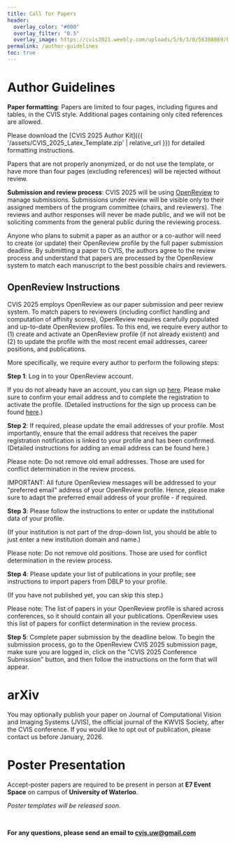 ```yaml
---
title: Call for Papers
header:
  overlay_color: "#000"
  overlay_filter: "0.5"
  overlay_image: https://cvis2021.weebly.com/uploads/5/6/3/0/56308869/background-images/236520036.jpg
permalink: /author-guidelines
toc: true
---
```


# Author Guidelines

**Paper formatting**: Papers are limited to four pages, including figures and tables, in the CVIS style. Additional pages containing only cited references are allowed. 

Please download the [CVIS 2025 Author Kit]({{ '/assets/CVIS_2025_Latex_Template.zip' | relative_url }}) for detailed formatting instructions.

Papers that are not properly anonymized, or do not use the template, or have more than four pages (excluding references) will be rejected without review.

**Submission and review process**: CVIS 2025 will be using [OpenReview](https://openreview.net/group?id=CVIS/2025/Conference) to manage submissions. Submissions under review will be visible only to their assigned members of the program committee (chairs, and reviewers). The reviews and author responses will never be made public, and we will not be soliciting comments from the general public during the reviewing process. 

Anyone who plans to submit a paper as an author or a co-author will need to create (or update) their OpenReview profile by the full paper submission deadline. By submitting a paper to CVIS, the authors agree to the review process and understand that papers are processed by the OpenReview system to match each manuscript to the best possible chairs and reviewers.

## OpenReview Instructions
CVIS 2025 employs OpenReview as our paper submission and peer review system. To match papers to reviewers (including conflict handling and computation of affinity scores), OpenReview requires carefully populated and up-to-date OpenReview profiles. To this end, we require every author to (1) create and activate an OpenReview profile (if not already existent) and (2) to update the profile with the most recent email addresses, career positions, and publications.

More specifically, we require every author to perform the following steps:

**Step 1**:
Log in to your OpenReview account.

If you do not already have an account, you can sign up [here](https://openreview.net/signup). Please make sure to confirm your email address and to complete the registration to activate the profile. (Detailed instructions for the sign up process can be found [here](https://docs.openreview.net/getting-started/creating-an-openreview-profile/signing-up-for-openreview).)

**Step 2**:
If required, please update the email addresses of your profile. Most importantly, ensure that the email address that receives the paper registration notification is linked to your profile and has been confirmed. (Detailed instructions for adding an email address can be found here.)

Please note: Do not remove old email addresses. Those are used for conflict determination in the review process.

IMPORTANT: All future OpenReview messages will be addressed to your "preferred email" address of your OpenReview profile. Hence, please make sure to adapt the preferred email address of your profile - if required.

**Step 3**:
Please follow the instructions to enter or update the institutional data of your profile.

(If your institution is not part of the drop-down list, you should be able to just enter a new institution domain and name.)

Please note: Do not remove old positions. Those are used for conflict determination in the review process.

**Step 4**:
Please update your list of publications in your profile; see instructions to import papers from DBLP to your profile.

(If you have not published yet, you can skip this step.)   

Please note: The list of papers in your OpenReview profile is shared across conferences, so it should contain all your publications. OpenReview uses this list of papers for conflict determination in the review process.

**Step 5**:
Complete paper submission by the deadline below. To begin the submission process, go to the OpenReview CVIS 2025 submission page, make sure you are logged in, click on the "CVIS 2025 Conference Submission" button, and then follow the instructions on the form that will appear.

# arXiv

 You may optionally publish your paper on Journal of Computational Vision and Imaging Systems (JVIS), the official journal of the KWVIS Society, after the CVIS conference. If you would like to opt out of publication, please contact us before January, 2026. 
 
 <!-- Note that papers longer than 4 pages may violate the dual submission policy of some conferences. In the case that your paper is 5-6 pages, please use the JVIS template (compact template released after CVIS via an email to accepted authors) to check the page length in your camera-ready copy. -->

# Poster Presentation
Accept-poster papers are required to be present in person at **E7 Event Space** on campus of **University of Waterloo**.

*Poster templates will be released soon.*
<!-- A poster template can be downloaded here (the poster format is A0):  -->

<!-- <div style="display: flex; gap: 20px;">
  <a href="https://docs.google.com/presentation/d/1WbaOeZ45NPZQAZSdY8aTASEthx2k2zFl/edit?usp=sharing&ouid=114299942199244946947&rtpof=true&sd=true">Poster template</a>
  <a href="https://docs.google.com/presentation/d/13PlNkFUpIOF7tEh9d8WOEX_G6I-D9_wF/edit?usp=sharing&ouid=114299942199244946947&rtpof=true&sd=true">Wide poster template</a>
</div> -->

<br>

**For any questions, please send an email to [cvis.uw@gmail.com](mailto:cvis.uw@gmail.com)**

